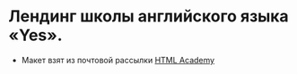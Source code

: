 # Лендинг школы английского языка «Yes».

* Макет взят из почтовой рассылки [HTML Academy](https://htmlacademy.ru/email)
